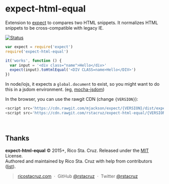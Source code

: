 # expect-html-equal

Extension to [expect] to compares two HTML snippets. It normalizes HTML
snippets to be cross-compatible with legacy IE.

[![Status](https://travis-ci.org/rstacruz/expect-html-equal.svg?branch=master)](https://travis-ci.org/rstacruz/expect-html-equal "See test builds")

```js
var expect = require('expect')
require('expect-html-equal')

it('works', function () {
  var input = '<div class="name">Hello</div>'
  expect(input).toHtmlEqual('<DIV CLASS=name>Hello</DIV>')
})
```

In node/iojs, it expects a `global.document` to exist, so you might want to do
this in a jsdom environment. (eg, [mocha-jsdom])

In the browser, you can use the rawgit CDN (change `{VERSION}`):

```js
<script src='https://cdn.rawgit.com/mjackson/expect/{VERSION}/dist/expect.min.js'></script>
<script src='https://cdn.rawgit.com/rstacruz/expect-html-equal/{VERSION}/index.js'></script>
```

[expect]: https://www.npmjs.com/package/expect
[mocha-jsdom]: https://www.npmjs.com/package/mocha-jsdom

<br>

## Thanks

**expect-html-equal** © 2015+, Rico Sta. Cruz. Released under the [MIT] License.<br>
Authored and maintained by Rico Sta. Cruz with help from contributors ([list][contributors]).

> [ricostacruz.com](http://ricostacruz.com) &nbsp;&middot;&nbsp;
> GitHub [@rstacruz](https://github.com/rstacruz) &nbsp;&middot;&nbsp;
> Twitter [@rstacruz](https://twitter.com/rstacruz)

[MIT]: http://mit-license.org/
[contributors]: http://github.com/rstacruz/expect-html-equal/contributors

